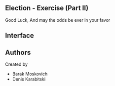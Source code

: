 Election - Exercise (Part II)
-
Good Luck, And may the odds be ever in your favor

Interface
-

Authors
-
Created by
- Barak Moskovich
- Denis Karabitski